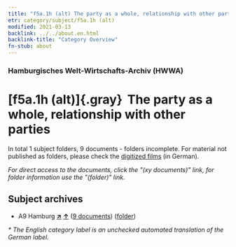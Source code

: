 ```yaml
---
title: "f5a.1h (alt) The party as a whole, relationship with other parties"
etr: category/subject/f5a.1h (alt)
modified: 2021-03-13
backlink: ../../about.en.html
backlink-title: "Category Overview"
fn-stub: about
---
```


### Hamburgisches Welt-Wirtschafts-Archiv (HWWA)
# [f5a.1h (alt)]{.gray}&#8201; The party as a whole, relationship with other parties&#160; 





In total 1 subject folders, 9 documents - folders incomplete.
For material not published as folders, please check the [digitized films](/film/h1_sh) (in German).

_For direct access to the documents, click the "(xy documents)" link, for folder information use the "(folder)" link._

## Subject archives


- A9 Hamburg [**&nearr;**](../../../geo/i/140905/about.en.html "Hamburg (all folders)") [**&uarr;**](../../../geo/about.en.html#A9 "Country category system") (<a href="https://pm20.zbw.eu/dfgview/sh/140905,144429" title="about: Hamburg : The party as a whole, relationship with other parties" target="_blank">9 documents</a>) ([folder](http://purl.org/pressemappe20/folder/sh/140905,144429))


_* The English category label is an unchecked automated translation of the German label._

